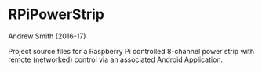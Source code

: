 # RPiPowerStrip
Andrew Smith (2016-17)

Project source files for a  Raspberry Pi controlled 8-channel power strip with remote (networked) 
control via an associated Android Application.

